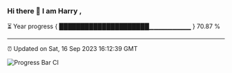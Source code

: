 ### Hi there 👋 I am Harry , 

⏳ Year progress { █████████████████████▁▁▁▁▁▁▁▁▁ } 70.87 %

---

⏰ Updated on Sat, 16 Sep 2023 16:12:39 GMT

![Progress Bar CI](https://github.com/duykhang68/duykhang68/workflows/Progress%20Bar%20CI/badge.svg)
